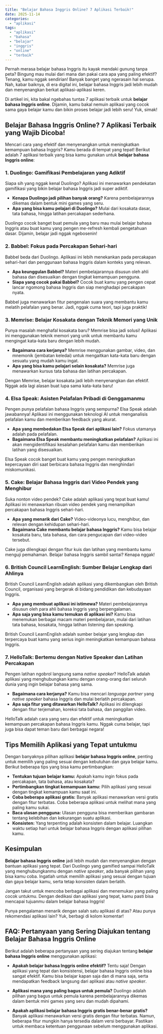 ```yaml
---
title: "Belajar Bahasa Inggris Online? 7 Aplikasi Terbaik!"
date: 2025-11-14
categories: 
  - "aplikasi"
tags: 
  - "aplikasi"
  - "bahasa"
  - "belajar"
  - "inggris"
  - "online"
  - "terbaik"
---
```


Pernah merasa belajar bahasa Inggris itu kayak mendaki gunung tanpa peta? Bingung mau mulai dari mana dan pakai cara apa yang paling efektif? Tenang, kamu nggak sendirian! Banyak banget yang ngerasain hal serupa. Nah, kabar baiknya, di era digital ini, belajar bahasa Inggris jadi lebih mudah dan menyenangkan berkat aplikasi-aplikasi keren.

Di artikel ini, kita bakal ngebahas tuntas 7 aplikasi terbaik untuk **belajar bahasa Inggris online**. Dijamin, kamu bakal nemuin aplikasi yang cocok sama gaya belajar kamu dan bikin proses belajar jadi lebih seru! Yuk, simak!

## Belajar Bahasa Inggris Online? 7 Aplikasi Terbaik yang Wajib Dicoba!

Mencari cara yang efektif dan menyenangkan untuk meningkatkan kemampuan bahasa Inggris? Kamu berada di tempat yang tepat! Berikut adalah 7 aplikasi terbaik yang bisa kamu gunakan untuk **belajar bahasa Inggris online**:

### 1\. Duolingo: Gamifikasi Pembelajaran yang Adiktif

Siapa sih yang nggak kenal Duolingo? Aplikasi ini menawarkan pendekatan gamifikasi yang bikin belajar bahasa Inggris jadi super adiktif.

- **Kenapa Duolingo jadi pilihan banyak orang?** Karena pembelajarannya dikemas dalam bentuk mini games yang seru.
- **Apa yang bisa kamu pelajari di Duolingo?** Mulai dari kosakata dasar, tata bahasa, hingga latihan percakapan sederhana.

Duolingo cocok banget buat pemula yang baru mau mulai belajar bahasa Inggris atau buat kamu yang pengen me-refresh kembali pengetahuan dasar. Dijamin, belajar jadi nggak ngebosenin!

### 2\. Babbel: Fokus pada Percakapan Sehari-hari

Babbel beda dari Duolingo. Aplikasi ini lebih menekankan pada percakapan sehari-hari dan penggunaan bahasa Inggris dalam konteks yang relevan.

- **Apa keunggulan Babbel?** Materi pembelajarannya disusun oleh ahli bahasa dan disesuaikan dengan tingkat kemampuan pengguna.
- **Siapa yang cocok pakai Babbel?** Cocok buat kamu yang pengen cepat lancar ngomong bahasa Inggris dan siap menghadapi percakapan nyata.

Babbel juga menawarkan fitur pengenalan suara yang membantu kamu melatih pelafalan yang benar. Jadi, nggak cuma teori, tapi juga praktik!

### 3\. Memrise: Belajar Kosakata dengan Teknik Memori yang Unik

Punya masalah menghafal kosakata baru? Memrise bisa jadi solusi! Aplikasi ini menggunakan teknik memori yang unik untuk membantu kamu mengingat kata-kata baru dengan lebih mudah.

- **Bagaimana cara kerjanya?** Memrise menggunakan gambar, video, dan mnemonik (jembatan keledai) untuk mengaitkan kata-kata baru dengan sesuatu yang mudah kamu ingat.
- **Apa yang bisa kamu pelajari selain kosakata?** Memrise juga menawarkan kursus tata bahasa dan latihan percakapan.

Dengan Memrise, belajar kosakata jadi lebih menyenangkan dan efektif. Nggak ada lagi alasan buat lupa sama kata-kata baru!

### 4\. Elsa Speak: Asisten Pelafalan Pribadi di Genggamanmu

Pengen punya pelafalan bahasa Inggris yang sempurna? Elsa Speak adalah jawabannya! Aplikasi ini menggunakan teknologi AI untuk menganalisis pelafalan kamu dan memberikan feedback yang akurat.

- **Apa yang membedakan Elsa Speak dari aplikasi lain?** Fokus utamanya adalah pada pelafalan.
- **Bagaimana Elsa Speak membantu meningkatkan pelafalan?** Aplikasi ini akan mengidentifikasi kesalahan pelafalan kamu dan memberikan latihan yang disesuaikan.

Elsa Speak cocok banget buat kamu yang pengen meningkatkan kepercayaan diri saat berbicara bahasa Inggris dan menghindari miskomunikasi.

### 5\. Cake: Belajar Bahasa Inggris dari Video Pendek yang Menghibur

Suka nonton video pendek? Cake adalah aplikasi yang tepat buat kamu! Aplikasi ini menawarkan ribuan video pendek yang menampilkan percakapan bahasa Inggris sehari-hari.

- **Apa yang menarik dari Cake?** Video-videonya lucu, menghibur, dan relevan dengan kehidupan sehari-hari.
- **Bagaimana Cake membantu belajar bahasa Inggris?** Kamu bisa belajar kosakata baru, tata bahasa, dan cara pengucapan dari video-video tersebut.

Cake juga dilengkapi dengan fitur kuis dan latihan yang membantu kamu menguji pemahaman. Belajar bahasa Inggris sambil santai? Kenapa nggak!

### 6\. British Council LearnEnglish: Sumber Belajar Lengkap dari Ahlinya

British Council LearnEnglish adalah aplikasi yang dikembangkan oleh British Council, organisasi yang bergerak di bidang pendidikan dan kebudayaan Inggris.

- **Apa yang membuat aplikasi ini istimewa?** Materi pembelajarannya disusun oleh para ahli bahasa Inggris yang berpengalaman.
- **Apa saja yang bisa kamu temukan di aplikasi ini?** Kamu bisa menemukan berbagai macam materi pembelajaran, mulai dari latihan tata bahasa, kosakata, hingga latihan listening dan speaking.

British Council LearnEnglish adalah sumber belajar yang lengkap dan terpercaya buat kamu yang serius ingin meningkatkan kemampuan bahasa Inggris.

### 7\. HelloTalk: Bertemu dengan Native Speaker dan Latihan Percakapan

Pengen latihan ngobrol langsung sama _native speaker_? HelloTalk adalah aplikasi yang menghubungkan kamu dengan orang-orang dari seluruh dunia yang ingin belajar bahasa yang sama.

- **Bagaimana cara kerjanya?** Kamu bisa mencari _language partner_ yang _native speaker_ bahasa Inggris dan mulai berlatih percakapan.
- **Apa saja fitur yang ditawarkan HelloTalk?** Aplikasi ini dilengkapi dengan fitur terjemahan, koreksi tata bahasa, dan panggilan video.

HelloTalk adalah cara yang seru dan efektif untuk meningkatkan kemampuan percakapan bahasa Inggris kamu. Nggak cuma belajar, tapi juga bisa dapat teman baru dari berbagai negara!

## Tips Memilih Aplikasi yang Tepat untukmu

Dengan banyaknya pilihan aplikasi **belajar bahasa Inggris online**, penting untuk memilih yang paling sesuai dengan kebutuhan dan gaya belajar kamu. Berikut beberapa tips yang bisa kamu pertimbangkan:

- **Tentukan tujuan belajar kamu:** Apakah kamu ingin fokus pada percakapan, tata bahasa, atau kosakata?
- **Pertimbangkan tingkat kemampuan kamu:** Pilih aplikasi yang sesuai dengan tingkat kemampuan kamu saat ini.
- **Coba beberapa aplikasi gratis:** Banyak aplikasi menawarkan versi gratis dengan fitur terbatas. Coba beberapa aplikasi untuk melihat mana yang paling kamu sukai.
- **Baca ulasan pengguna:** Ulasan pengguna bisa memberikan gambaran tentang kelebihan dan kekurangan suatu aplikasi.
- **Konsisten:** Yang terpenting adalah konsisten dalam belajar. Luangkan waktu setiap hari untuk belajar bahasa Inggris dengan aplikasi pilihan kamu.

## Kesimpulan

**Belajar bahasa Inggris online** jadi lebih mudah dan menyenangkan dengan bantuan aplikasi yang tepat. Dari Duolingo yang gamified sampai HelloTalk yang menghubungkanmu dengan _native speaker_, ada banyak pilihan yang bisa kamu coba. Ingatlah untuk memilih aplikasi yang sesuai dengan tujuan dan gaya belajar kamu, serta tetap konsisten dalam berlatih.

Jangan takut untuk mencoba berbagai aplikasi dan menemukan yang paling cocok untukmu. Dengan dedikasi dan aplikasi yang tepat, kamu pasti bisa mencapai tujuanmu dalam belajar bahasa Inggris!

Punya pengalaman menarik dengan salah satu aplikasi di atas? Atau punya rekomendasi aplikasi lain? Yuk, berbagi di kolom komentar!

## FAQ: Pertanyaan yang Sering Diajukan tentang Belajar Bahasa Inggris Online

Berikut adalah beberapa pertanyaan yang sering diajukan tentang **belajar bahasa Inggris online** menggunakan aplikasi:

- **Apakah belajar bahasa Inggris online efektif?** Tentu saja! Dengan aplikasi yang tepat dan konsistensi, belajar bahasa Inggris online bisa sangat efektif. Kamu bisa belajar kapan saja dan di mana saja, serta mendapatkan feedback langsung dari aplikasi atau _native speaker_.
    
- **Aplikasi mana yang paling bagus untuk pemula?** Duolingo adalah pilihan yang bagus untuk pemula karena pembelajarannya dikemas dalam bentuk mini games yang seru dan mudah dipahami.
    
- **Apakah aplikasi belajar bahasa Inggris gratis benar-benar gratis?** Banyak aplikasi menawarkan versi gratis dengan fitur terbatas. Namun, beberapa fitur mungkin hanya tersedia dalam versi berbayar. Pastikan untuk membaca ketentuan penggunaan sebelum menggunakan aplikasi.
